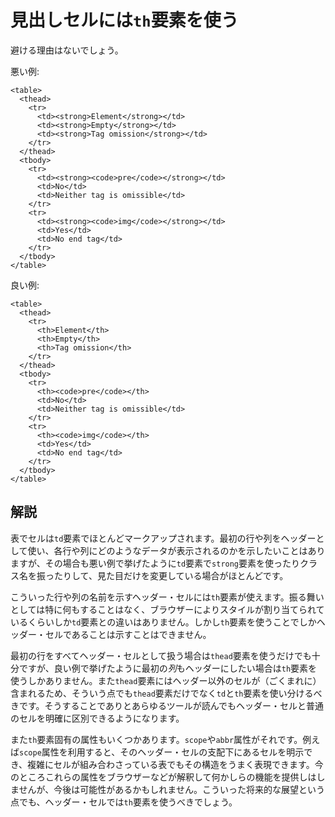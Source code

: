 # 見出しセルには`th`要素を使う

避ける理由はないでしょう。

悪い例:

    <table>
      <thead>
        <tr>
          <td><strong>Element</strong></td>
          <td><strong>Empty</strong></td>
          <td><strong>Tag omission</strong></td>
        </tr>
      </thead>
      <tbody>
        <tr>
          <td><strong><code>pre</code></strong></td>
          <td>No</td>
          <td>Neither tag is omissible</td>
        </tr>
        <tr>
          <td><strong><code>img</code></strong></td>
          <td>Yes</td>
          <td>No end tag</td>
        </tr>
      </tbody>
    </table>

良い例:

    <table>
      <thead>
        <tr>
          <th>Element</th>
          <th>Empty</th>
          <th>Tag omission</th>
        </tr>
      </thead>
      <tbody>
        <tr>
          <th><code>pre</code></th>
          <td>No</td>
          <td>Neither tag is omissible</td>
        </tr>
        <tr>
          <th><code>img</code></th>
          <td>Yes</td>
          <td>No end tag</td>
        </tr>
      </tbody>
    </table>


## 解説

表でセルは`td`要素でほとんどマークアップされます。最初の行や列をヘッダーとして使い、各行や列にどのようなデータが表示されるのかを示したいことはありますが、その場合も悪い例で挙げたように`td`要素で`strong`要素を使ったりクラス名を振ったりして、見た目だけを変更している場合がほとんどです。

こういった行や列の名前を示すヘッダー・セルには`th`要素が使えます。振る舞いとしては特に何もすることはなく、ブラウザーによりスタイルが割り当てられているくらいしか`td`要素との違いはありません。しかし`th`要素を使うことでしかヘッダー・セルであることは示すことはできません。

最初の行をすべてヘッダー・セルとして扱う場合は`thead`要素を使うだけでも十分ですが、良い例で挙げたように最初の*列*もヘッダーにしたい場合は`th`要素を使うしかありません。また`thead`要素にはヘッダー以外のセルが（ごくまれに）含まれるため、そういう点でも`thead`要素だけでなく`td`と`th`要素を使い分けるべきです。そうすることでありとあらゆるツールが読んでもヘッダー・セルと普通のセルを明確に区別できるようになります。

また`th`要素固有の属性もいくつかあります。`scope`や`abbr`属性がそれです。例えば`scope`属性を利用すると、そのヘッダー・セルの支配下にあるセルを明示でき、複雑にセルが組み合わさっている表でもその構造をうまく表現できます。今のところこれらの属性をブラウザーなどが解釈して何かしらの機能を提供しはしませんが、今後は可能性があるかもしれません。こういった将来的な展望という点でも、ヘッダー・セルでは`th`要素を使うべきでしょう。
